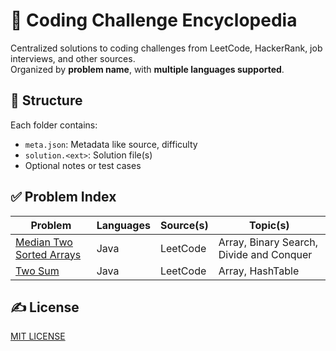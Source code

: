 # 🧠 Coding Challenge Encyclopedia

Centralized solutions to coding challenges from LeetCode, HackerRank, job interviews, and other sources.  
Organized by **problem name**, with **multiple languages supported**.


## 📁 Structure

Each folder contains:
- `meta.json`: Metadata like source, difficulty
- `solution.<ext>`: Solution file(s)
- Optional notes or test cases


## ✅ Problem Index

| Problem | Languages | Source(s) | Topic(s) |
|---------|-----------|-----------|----------|
| [Median Two Sorted Arrays](./challenges/median-two-sorted-arrays) | Java | LeetCode | Array, Binary Search, Divide and Conquer
| [Two Sum](./challenges/two-sum) | Java | LeetCode | Array, HashTable

## ✍️ License

[MIT LICENSE](./LICENSE.txt)
